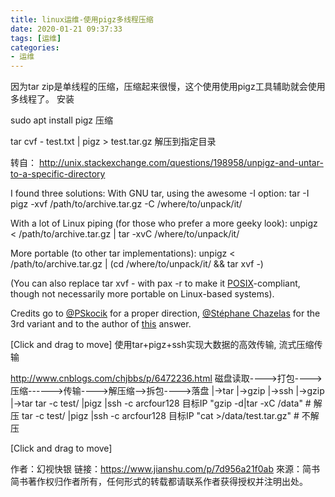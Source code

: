 ```yaml
---
title: linux运维-使用pigz多线程压缩
date: 2020-01-21 09:37:33
tags: [运维]
categories: 
- 运维
---
```

因为tar zip是单线程的压缩，压缩起来很慢，这个使用使用pigz工具辅助就会使用多线程了。
安装

sudo apt install pigz
压缩

tar cvf - test.txt | pigz > test.tar.gz
解压到指定目录

转自： http://unix.stackexchange.com/questions/198958/unpigz-and-untar-to-a-specific-directory

I found three solutions:
With GNU tar, using the awesome -I
 option:
tar -I pigz -xvf /path/to/archive.tar.gz -C /where/to/unpack/it/

With a lot of Linux piping (for those who prefer a more geeky look):
unpigz < /path/to/archive.tar.gz | tar -xvC /where/to/unpack/it/

More portable (to other tar
 implementations):
unpigz < /path/to/archive.tar.gz | (cd /where/to/unpack/it/ && tar xvf -)

(You can also replace tar xvf -
 with pax -r
 to make it [POSIX](https://en.wikipedia.org/wiki/POSIX)-compliant, though not necessarily more portable on Linux-based systems).

Credits go to [@PSkocik](http://unix.stackexchange.com/users/23692/pskocik) for a proper direction, [@Stéphane Chazelas](http://unix.stackexchange.com/users/22565/st%C3%A9phane-chazelas) for the 3rd variant and to the author of [this](http://stackoverflow.com/a/29270282/2202101) answer.

[Click and drag to move]
使用tar+pigz+ssh实现大数据的高效传输, 流式压缩传输

http://www.cnblogs.com/chjbbs/p/6472236.html
磁盘读取---->打包---->压缩------>传输---->解压缩-->拆包---->落盘
|->tar |->gzip |->ssh |->gzip |->tar
tar -c test/ |pigz |ssh -c arcfour128 目标IP "gzip -d|tar -xC /data" # 解压
tar -c test/ |pigz |ssh -c arcfour128 目标IP "cat >/data/test.tar.gz" # 不解压

[Click and drag to move]



作者：幻视快银
链接：https://www.jianshu.com/p/7d956a21f0ab
來源：简书
简书著作权归作者所有，任何形式的转载都请联系作者获得授权并注明出处。
